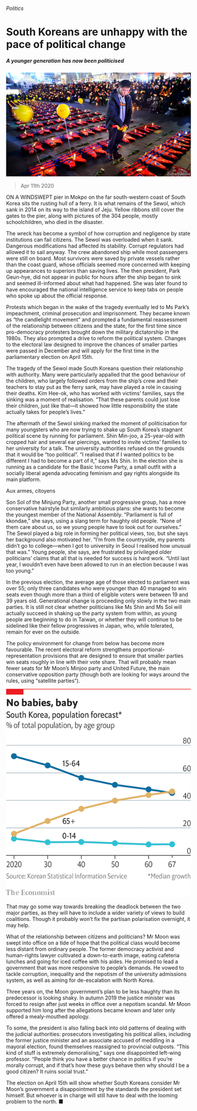 ###### Politics

# South Koreans are unhappy with the pace of political change 

##### A younger generation has now been politicised 

![image](images/20200411_SRP548.jpg) 

> Apr 11th 2020 

ON A WINDSWEPT pier in Mokpo on the far south-western coast of South Korea sits the rusting hull of a ferry. It is what remains of the Sewol, which sank in 2014 on its way to the island of Jeju. Yellow ribbons still cover the gates to the pier, along with pictures of the 304 people, mostly schoolchildren, who died in the disaster.

The wreck has become a symbol of how corruption and negligence by state institutions can fail citizens. The Sewol was overloaded when it sank. Dangerous modifications had affected its stability. Corrupt regulators had allowed it to sail anyway. The crew abandoned ship while most passengers were still on board. Most survivors were saved by private vessels rather than the coast guard, whose officials seemed more concerned with keeping up appearances to superiors than saving lives. The then president, Park Geun-hye, did not appear in public for hours after the ship began to sink and seemed ill-informed about what had happened. She was later found to have encouraged the national intelligence service to keep tabs on people who spoke up about the official response.


Protests which began in the wake of the tragedy eventually led to Ms Park’s impeachment, criminal prosecution and imprisonment. They became known as “the candlelight movement” and prompted a fundamental reassessment of the relationship between citizens and the state, for the first time since pro-democracy protesters brought down the military dictatorship in the 1980s. They also prompted a drive to reform the political system. Changes to the electoral law designed to improve the chances of smaller parties were passed in December and will apply for the first time in the parliamentary election on April 15th.

The tragedy of the Sewol made South Koreans question their relationship with authority. Many were particularly appalled that the good behaviour of the children, who largely followed orders from the ship’s crew and their teachers to stay put as the ferry sank, may have played a role in causing their deaths. Kim Hee-ok, who has worked with victims’ families, says the sinking was a moment of realisation. “That these parents could just lose their children, just like that—it showed how little responsibility the state actually takes for people’s lives.”

The aftermath of the Sewol sinking marked the moment of politicisation for many youngsters who are now trying to shake up South Korea’s stagnant political scene by running for parliament. Shin Min-joo, a 25-year-old with cropped hair and several ear piercings, wanted to invite victims’ families to her university for a talk. The university authorities refused on the grounds that it would be “too political”. “I realised that if I wanted politics to be different I had to become a part of it,” says Ms Shin. In the election she is running as a candidate for the Basic Income Party, a small outfit with a socially liberal agenda advocating feminism and gay rights alongside its main platform.

Aux armes, citoyens

Son Sol of the Minjung Party, another small progressive group, has a more conservative hairstyle but similarly ambitious plans: she wants to become the youngest member of the National Assembly. “Parliament is full of kkondae,” she says, using a slang term for haughty old people. “None of them care about us, so we young people have to look out for ourselves.” The Sewol played a big role in forming her political views, too, but she says her background also motivated her. “I’m from the countryside, my parents didn’t go to college—when I got to university in Seoul I realised how unusual that was.” Young people, she says, are frustrated by privileged older politicians’ claims that all that is needed for success is hard work. “Until last year, I wouldn’t even have been allowed to run in an election because I was too young.”

In the previous election, the average age of those elected to parliament was over 55; only three candidates who were younger than 40 managed to win seats even though more than a third of eligible voters were between 19 and 39 years old. Generational change is proceeding only slowly in the two main parties. It is still not clear whether politicians like Ms Shin and Ms Sol will actually succeed in shaking up the party system from within, as young people are beginning to do in Taiwan, or whether they will continue to be sidelined like their fellow progressives in Japan, who, while tolerated, remain for ever on the outside.

The policy environment for change from below has become more favourable. The recent electoral reform strengthens proportional-representation provisions that are designed to ensure that smaller parties win seats roughly in line with their vote share. That will probably mean fewer seats for Mr Moon’s Minjoo party and United Future, the main conservative opposition party (though both are looking for ways around the rules, using “satellite parties”).

![image](images/20200411_SRC516.png) 


That may go some way towards breaking the deadlock between the two major parties, as they will have to include a wider variety of views to build coalitions. Though it probably won’t fix the partisan polarisation overnight, it may help.

What of the relationship between citizens and politicians? Mr Moon was swept into office on a tide of hope that the political class would become less distant from ordinary people. The former democracy activist and human-rights lawyer cultivated a down-to-earth image, eating cafeteria lunches and going for iced coffee with his aides. He promised to lead a government that was more responsive to people’s demands. He vowed to tackle corruption, inequality and the nepotism of the university admissions system, as well as aiming for de-escalation with North Korea.

Three years on, the Moon government’s plan to be less haughty than its predecessor is looking shaky. In autumn 2019 the justice minister was forced to resign after just weeks in office over a nepotism scandal. Mr Moon supported him long after the allegations became known and later only offered a mealy-mouthed apology.

To some, the president is also falling back into old patterns of dealing with the judicial authorities: prosecutors investigating his political allies, including the former justice minister and an associate accused of meddling in a mayoral election, found themselves reassigned to provincial outposts. “This kind of stuff is extremely demoralising,” says one disappointed left-wing professor. “People think you have a better chance in politics if you’re morally corrupt, and if that’s how these guys behave then why should I be a good citizen? It ruins social trust.”

The election on April 15th will show whether South Koreans consider Mr Moon’s government a disappointment by the standards the president set himself. But whoever is in charge will still have to deal with the looming problem to the north. ■

